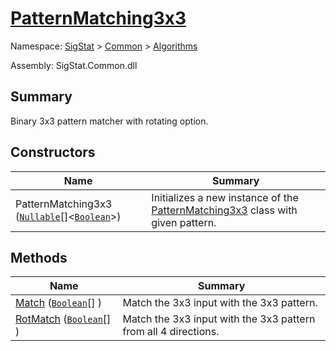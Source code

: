 # [PatternMatching3x3](./PatternMatching3x3.md)

Namespace: [SigStat]() > [Common](./../README.md) > [Algorithms](./README.md)

Assembly: SigStat.Common.dll

## Summary
Binary 3x3 pattern matcher with rotating option.

## Constructors

| Name<div><a href="#"><img width=225></a></div> | Summary<div><a href="#"><img width=525></a></div> | 
| --- | --- | 
| PatternMatching3x3 ([`Nullable`](https://docs.microsoft.com/en-us/dotnet/api/System.Nullable-1)[]\<[`Boolean`](https://docs.microsoft.com/en-us/dotnet/api/System.Boolean)>) | Initializes a new instance of the [PatternMatching3x3](https://github.com/sigstat/sigstat/blob/develop/docs/md/SigStat/Common/Algorithms/PatternMatching3x3.md) class with given pattern. | 


## Methods

| Name<div><a href="#"><img width=225></a></div> | Summary<div><a href="#"><img width=525></a></div> | 
| --- | --- | 
| [Match](./Methods/PatternMatching3x3--Match.md) ([`Boolean`](https://docs.microsoft.com/en-us/dotnet/api/System.Boolean)[] ) | Match the 3x3 input with the 3x3 pattern. | 
| [RotMatch](./Methods/PatternMatching3x3--RotMatch.md) ([`Boolean`](https://docs.microsoft.com/en-us/dotnet/api/System.Boolean)[] ) | Match the 3x3 input with the 3x3 pattern from all 4 directions. | 


